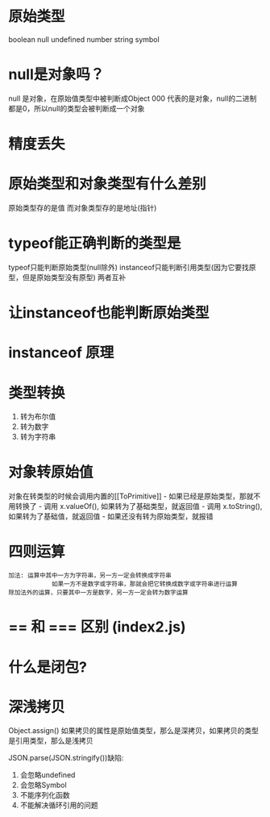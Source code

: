 # 原始类型
boolean null undefined number string symbol

# null是对象吗？
null 是对象，在原始值类型中被判断成Object
000 代表的是对象，null的二进制都是0，所以null的类型会被判断成一个对象

# 精度丢失


# 原始类型和对象类型有什么差别

原始类型存的是值
而对象类型存的是地址(指针)

# typeof能正确判断的类型是
typeof只能判断原始类型(null除外)
instanceof只能判断引用类型(因为它要找原型，但是原始类型没有原型)
两者互补

# 让instanceof也能判断原始类型

# instanceof 原理


# 类型转换
1. 转为布尔值
2. 转为数字
3. 转为字符串

# 对象转原始值
对象在转类型的时候会调用内置的[[ToPrimitive]]
	- 如果已经是原始类型，那就不用转换了
	- 调用 x.valueOf(), 如果转为了基础类型，就返回值
	- 调用 x.toString(),如果转为了基础值，就返回值
	- 如果还没有转为原始类型，就报错

# 四则运算
	加法: 运算中其中一方为字符串，另一方一定会转换成字符串
				如果一方不是数字或字符串，那就会把它转换成数字或字符串进行运算
	除加法外的运算，只要其中一方是数字，另一方一定会转为数字运算

# == 和 === 区别 (index2.js)


# 什么是闭包?

# 深浅拷贝
Object.assign() 如果拷贝的属性是原始值类型，那么是深拷贝，如果拷贝的类型是引用类型，那么是浅拷贝

JSON.parse(JSON.stringify())缺陷:
1. 会忽略undefined
2. 会忽略Symbol
3. 不能序列化函数
4. 不能解决循环引用的问题


